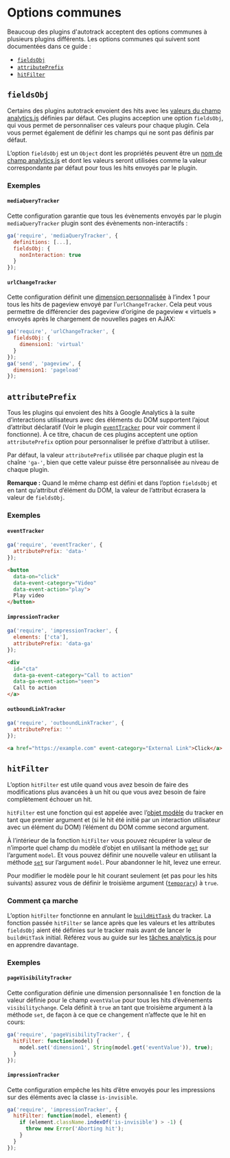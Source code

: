 # Options communes

Beaucoup des plugins d'autotrack acceptent des options communes à plusieurs plugins différents. Les options communes qui suivent sont documentées dans ce guide :

- [`fieldsObj`](#fieldsobj)
- [`attributePrefix`](#attributeprefix)
- [`hitFilter`](#hitfilter)

## `fieldsObj`

Certains des plugins autotrack envoient des hits avec les [valeurs du champ analytics.js](https://developers.google.com/analytics/devguides/collection/analyticsjs/field-reference) définies par défaut. Ces plugins acception une option `fieldsObj`, qui vous permet de personnaliser ces valeurs pour chaque plugin. Cela vous permet également de définir les champs qui ne sont pas définis par défaut.

L’option `fieldsObj` est un `Object` dont les propriétés peuvent être un [nom de champ analytics.js](https://developers.google.com/analytics/devguides/collection/analyticsjs/field-reference) et dont les valeurs seront utilisées comme la valeur correspondante par défaut pour tous les hits envoyés par le plugin.

### Exemples

#### `mediaQueryTracker`

Cette configuration garantie que tous les évènements envoyés par le plugin `mediaQueryTracker` plugin sont des évènements non-interactifs :

```js
ga('require', 'mediaQueryTracker', {
  definitions: [...],
  fieldsObj: {
    nonInteraction: true
  }
});
```

#### `urlChangeTracker`

Cette configuration définit une [dimension personnalisée](https://support.google.com/analytics/answer/2709828) à l’index 1 pour tous les hits de pageview envoyé par l’`urlChangeTracker`. Cela peut vous permettre de différencier des pageview d’origine de pageview « virtuels » envoyés après le chargement de nouvelles pages en AJAX:

```js
ga('require', 'urlChangeTracker', {
  fieldsObj: {
    dimension1: 'virtual'
  }
});
ga('send', 'pageview', {
  dimension1: 'pageload'
});
```

## `attributePrefix`

Tous les plugins qui envoient des hits à Google Analytics à la suite d’interactions utilisateurs avec des éléments du DOM supportent l’ajout d’attribut déclaratif (Voir le plugin [`eventTracker`](/docs/plugins/event-tracker.md)  pour voir comment il fonctionne). À ce titre, chacun de ces plugins acceptent une option `attributePrefix` option pour personnaliser le préfixe d’attribut à utiliser.

Par défaut, la valeur `attributePrefix` utilisée par chaque plugin est la chaîne `'ga-'`, bien que cette valeur puisse être personnalisée au niveau de chaque plugin.

**Remarque :** Quand le même champ est défini et dans l’option `fieldsObj` et en tant qu’attribut d’élément du DOM, la valeur de l’attribut écrasera la valeur de `fieldsObj`.

### Exemples

#### `eventTracker`

```js
ga('require', 'eventTracker', {
  attributePrefix: 'data-'
});
```

```html
<button
  data-on="click"
  data-event-category="Video"
  data-event-action="play">
  Play video
</button>
```

#### `impressionTracker`

```js
ga('require', 'impressionTracker', {
  elements: ['cta'],
  attributePrefix: 'data-ga'
});
```

```html
<div
  id="cta"
  data-ga-event-category="Call to action"
  data-ga-event-action="seen">
  Call to action
</a>
```

#### `outboundLinkTracker`

```js
ga('require', 'outboundLinkTracker', {
  attributePrefix: ''
});
```

```html
<a href="https://example.com" event-category="External Link">Click</a>
```

## `hitFilter`

L’option `hitFilter` est utile quand vous avez besoin de faire des modifications plus avancées à un hit ou que vous avez besoin de faire complètement échouer un hit.

`hitFilter` est une fonction qui est appelée avec l’[objet modèle](https://developers.google.com/analytics/devguides/collection/analyticsjs/model-object-reference)  du tracker en tant que premier argument et (si le hit été initié par un interaction utilisateur avec un élément du DOM) l’élément du DOM comme second argument.

À l’intérieur de la fonction `hitFilter` vous pouvez récupérer la valeur de n’importe quel champ du modèle d’objet en utilisant la méthode [`get`](https://developers.google.com/analytics/devguides/collection/analyticsjs/model-object-reference#get) sur l’argument `model`. Et vous pouvez définir une nouvelle valeur en utilisant la méthode [`set`](https://developers.google.com/analytics/devguides/collection/analyticsjs/model-object-reference#set) sur l’argument `model`. Pour abandonner le hit, levez une erreur.

Pour modifier le modèle pour le hit courant seulement (et pas pour les hits suivants) assurez vous de définir le troisième argument ([`temporary`](https://developers.google.com/analytics/devguides/collection/analyticsjs/model-object-reference#set)) à `true`.

### Comment ça marche

L’option `hitFilter` fonctionne en annulant le  [`buildHitTask`](https://developers.google.com/analytics/devguides/collection/analyticsjs/tasks) du tracker. La fonction passée `hitFilter` se lance après que les valeurs et les attributes `fieldsObj` aient été définies sur le tracker mais avant de lancer le `buildHitTask` initial. Référez vous au guide sur les [tâches analytics.js](https://developers.google.com/analytics/devguides/collection/analyticsjs/tasks) pour en apprendre davantage.

### Exemples

#### `pageVisibilityTracker`

Cette configuration définie une dimension personnalisée 1 en fonction de la valeur définie pour le champ `eventValue` pour tous les hits d’évènements `visibilitychange`. Cela définit à `true` an tant que troisième argument à la méthode `set`, de façon à ce que ce changement n’affecte que le hit en cours:

```js
ga('require', 'pageVisibilityTracker', {
  hitFilter: function(model) {
    model.set('dimension1', String(model.get('eventValue')), true);
  }
});
```

#### `impressionTracker`

Cette configuration empêche les hits d’être envoyés pour les impressions sur des éléments avec la classe `is-invisible`.

```js
ga('require', 'impressionTracker', {
  hitFilter: function(model, element) {
    if (element.className.indexOf('is-invisible') > -1) {
      throw new Error('Aborting hit');
    }
  }
});
```
